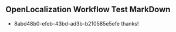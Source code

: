 ## OpenLocalization Workflow Test MarkDown
* 8abd48b0-efeb-43bd-ad3b-b210585e5efe 
thanks!<!--HONumber=Mar16_HO1-->
